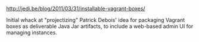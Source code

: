 <http://jedi.be/blog/2011/03/31/installable-vagrant-boxes/>

Initial whack at "projectizing" Patrick Debois' idea for packaging
Vagrant boxes as deliverable Java Jar artifacts, to include a web-based
admin UI for managing instances.
